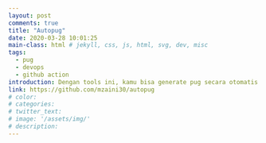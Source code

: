 ```yaml
---
layout: post
comments: true
title: "Autopug"
date: 2020-03-28 10:01:25
main-class: html # jekyll, css, js, html, svg, dev, misc
tags:
  - pug
  - devops
  - github action
introduction: Dengan tools ini, kamu bisa generate pug secara otomatis di Github
link: https://github.com/mzaini30/autopug
# color:
# categories:
# twitter_text:
# image: '/assets/img/'
# description:
---
```

